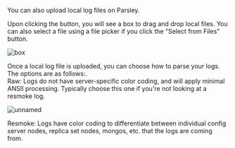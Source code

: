 You can also upload local log files on Parsley.


Upon clicking the button, you will see a box to drag and drop local files. You can also select a file using  a file picker if you click the "Select from Files" button.

![box](https://user-images.githubusercontent.com/624531/207638805-5da6f83c-5f54-419d-a301-794516898a66.png)

Once a local log file is uploaded, you can choose how to parse your logs. The options are as follows:.   
Raw: Logs do not have server-specific color coding, and will apply minimal ANSII processing. Typically choose this one if you're not looking at a resmoke log.

![unnamed](https://user-images.githubusercontent.com/624531/207638830-6ff987f5-5fca-4eb1-ab91-a4ae0b1080c7.png)

Resmoke: Logs have color coding to differentiate between individual config server nodes, replica set nodes, mongos, etc.  that the logs are coming from.

